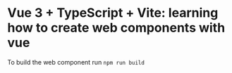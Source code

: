 # Vue 3 + TypeScript + Vite: learning how to create web components with vue

To build the web component run `npm run build`

